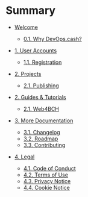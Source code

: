 # Summary

* [Welcome](README.md)

    * [0.1. Why DevOps.cash?](welcome/why.md)

* [1. User Accounts]()

    * [1.1. Registration](accounts/registration.md)

* [2. Projects]()

    * [2.1. Publishing](projects/publishing.md)

* [2. Guides & Tutorials]()

    * [2.1. Web4BCH](guides/web4bch.md)

* [3. More Documentation]()

    * [3.1. Changelog](CHANGELOG.md)
    * [3.2. Roadmap](ROADMAP.md)
    * [3.3. Contributing](CONTRIBUTING.md)

* [4. Legal]()

    * [4.1. Code of Conduct]()
    * [4.2. Terms of Use]()
    * [4.3. Privacy Notice]()
    * [4.4. Cookie Notice]()
